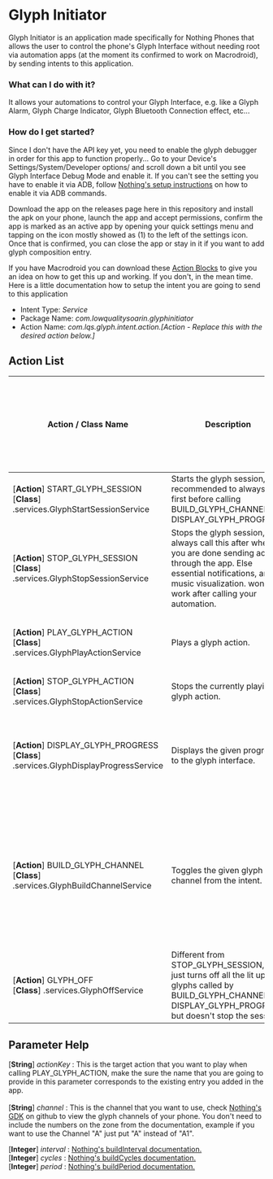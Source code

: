 # Glyph Initiator
Glyph Initiator is an application made specifically for Nothing Phones that allows the user to control the phone's Glyph Interface without needing root
via automation apps (at the moment its confirmed to work on Macrodroid), by sending intents to this application.

### What can I do with it?
It allows your automations to control your Glyph Interface, e.g. like a Glyph Alarm, Glyph Charge Indicator, Glyph Bluetooth Connection effect, etc...

### How do I get started?
Since I don't have the API key yet, you need to enable the glyph debugger in order for this app to function properly... Go to your Device's Settings/System/Developer options/ and scroll down a bit until you see Glyph Interface Debug Mode and enable it. If you can't see the setting you have to enable it via ADB, follow [Nothing's setup instructions](https://github.com/Nothing-Developer-Programme/Glyph-Developer-Kit?tab=readme-ov-file#setup-instructions) on how to enable it via ADB commands.

Download the app on the releases page here in this repository and install the apk on your phone, launch the app and accept permissions, confirm the app is marked as an active app by opening your quick settings menu and tapping on the icon mostly showed as (1) to the left of the settings icon. Once that is confirmed, you can close the app or stay in it if you want to add glyph composition entry.

If you have Macrodroid you can download these [Action Blocks](https://drive.google.com/file/d/1owAWLgtwWdtXnma2T-MqKazWTJKeH1ux/view?usp=sharing) to give you an idea on how to get this up and working.
If you don't, in the mean time. Here is a little documentation how to setup the intent you are going to send to this application

- Intent Type: _Service_
- Package Name: _com.lowqualitysoarin.glyphinitiator_
- Action Name: _com.lqs.glyph.intent.action.[Action - Replace this with the desired action below.]_

## Action List

| Action / Class Name | Description | Parameters (Add the Parameters in your Intent's Extras. These are case-sensitive.) |
| ------ | ----------- | ---------- |
| [**Action**] START_GLYPH_SESSION<br/> [**Class**] .services.GlyphStartSessionService | Starts the glyph session, recommended to always call first before calling BUILD_GLYPH_CHANNEL or DISPLAY_GLYPH_PROGRESS. | None. |
| [**Action**] STOP_GLYPH_SESSION<br/> [**Class**] .services.GlyphStopSessionService | Stops the glyph session, always call this after when you are done sending actions through the app. Else essential notifications, and music visualization. won't work after calling your automation. | None. |
| [**Action**] PLAY_GLYPH_ACTION<br/> [**Class**] .services.GlyphPlayActionService | Plays a glyph action. | [**String**] *actionKey* : null,<br/> [**Boolean**] *noAudio* : false
| [**Action**] STOP_GLYPH_ACTION<br/> [**Class**] .services.GlyphStopActionService | Stops the currently playing glyph action. | None. |
| [**Action**] DISPLAY_GLYPH_PROGRESS<br/> [**Class**] .services.GlyphDisplayProgressService | Displays the given progress to the glyph interface. | [**String**] *channel* : null,<br/> [**Integer**] *progress* : 0,<br/> [**Boolean**] *reversed* : false |
| [**Action**] BUILD_GLYPH_CHANNEL<br/> [**Class**] .services.GlyphBuildChannelService | Toggles the given glyph channel from the intent. | [**String**] *channel* : null,<br/> [**Boolean**] *noAnimate* : false,<br/> [**Integer**] *interval* : 10,<br/> [**Integer**] *cycles* : 1,<br/> [**Integer**] *period* : 3000 |
| [**Action**] GLYPH_OFF<br/> [**Class**] .services.GlyphOffService | Different from STOP_GLYPH_SESSION, this just turns off all the lit up glyphs called by BUILD_GLYPH_CHANNEL DISPLAY_GLYPH_PROGRESS but doesn't stop the session. | None. | 

## Parameter Help
[**String**] *actionKey* : This is the target action that you want to play when calling PLAY_GLYPH_ACTION, make the sure the name that you are going to provide in this parameter corresponds to the existing entry you added in the app.<br/><br/>
[**String**] *channel* : This is the channel that you want to use, check [Nothing's GDK](https://github.com/Nothing-Developer-Programme/Glyph-Developer-Kit?tab=readme-ov-file#glyph) on github to view the glyph channels of your phone. You don't need to include the numbers on the zone from the documentation, example if you want to use the Channel "A" just put "A" instead of "A1".<br/>

[**Integer**] *interval* : [Nothing's buildInterval documentation.](https://github.com/Nothing-Developer-Programme/Glyph-Developer-Kit#:~:text=buildInterval(int%20interval))\
[**Integer**] *cycles* : [Nothing's buildCycles documentation.](https://github.com/Nothing-Developer-Programme/Glyph-Developer-Kit#:~:text=buildCycles(int%20cycles))\
[**Integer**] *period* : [Nothing's buildPeriod documentation.](https://github.com/Nothing-Developer-Programme/Glyph-Developer-Kit#:~:text=buildPeriod(int%20period))
